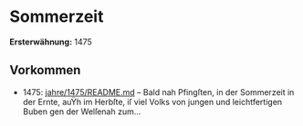 # Sommerzeit

**Ersterwähnung:** 1475

## Vorkommen
- 1475: [jahre/1475/README.md](../jahre/1475/README.md) – Bald nah Pfingſten, in der Sommerzeit in der
Ernte, auŸh im Herbſte, iſ viel Volks von jungen und
leichtfertigen Buben gen der Welſenah zum...
